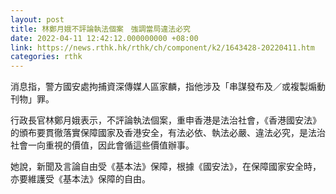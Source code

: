 ```yaml
---
layout: post
title: 林鄭月娥不評論執法個案　強調當局違法必究
date: 2022-04-11 12:42:12.000000000 +08:00
link: https://news.rthk.hk/rthk/ch/component/k2/1643428-20220411.htm
categories: rthk
---
```


消息指，警方國安處拘捕資深傳媒人區家麟，指他涉及「串謀發布及／或複製煽動刊物」罪。

行政長官林鄭月娥表示，不評論執法個案，重申香港是法治社會，《香港國安法》的頒布要貫徹落實保障國家及香港安全，有法必依、執法必嚴、違法必究，是法治社會一向重視的價值，因此會循這些價值辦事。

她說，新聞及言論自由受《基本法》保障，根據《國安法》，在保障國家安全時，亦要維護受《基本法》保障的自由。
